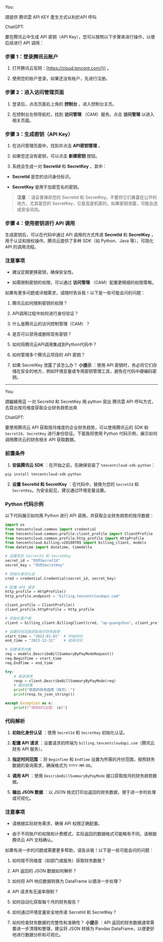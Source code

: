 

You: 

請提供 腾讯雲 API KEY 產生方式以利於API 呼叫

ChatGPT: 

要在腾讯云中生成 API 密钥（API Key），您可以按照以下步骤来进行操作，以便后续进行 API 调用：

### 步骤 1：登录腾讯云账户 
 
1. 打开腾讯云官网：[https://cloud.tencent.com/]() 。

2. 使用您的账户登录，如果还没有账户，先进行注册。

### 步骤 2：进入访问管理页面 
 
1. 登录后，点击页面右上角的 **控制台** ，进入控制台主页。
 
2. 在控制台左侧导航栏，找到 **访问管理** （CAM）服务。点击 **访问管理**  以进入相关页面。

### 步骤 3：生成密钥（API Key） 
 
1. 在访问管理页面中，找到并点击 **API密钥管理** 。
 
2. 如果您还没有密钥，可以点击 **新建密钥**  按钮。
 
3. 系统会生成一对 **SecretId**  和 **SecretKey** ，其中： 
  - **SecretId**  是您的访问身份标识。
 
  - **SecretKey**  是用于加密签名的密钥。

> **注意** ：请妥善保存您的 SecretId 和 SecretKey。不要将它们暴露在公开的地方，尤其是您的 SecretKey，它是高度机密的。如果密钥泄露，可能会造成安全风险。
### 步骤 4：使用密钥进行 API 调用 
生成密钥后，可以在代码中通过 API 调用的方式传递 **SecretId**  和 **SecretKey** ，用于认证和授权操作。腾讯云提供了多种 SDK（如 Python、Java 等），可简化 API 的调用流程。
### 注意事项 

- 建议定期更换密钥，确保安全性。
 
- 如需限制密钥的权限，可以通过 **访问管理** （CAM）配置更精细的权限策略。

如果有更多问题或详细需求，请随时告诉我！以下是一些可能会问的问题：

1. 腾讯云如何限制密钥的权限？

2. API调用过程中如何进行身份验证？

3. 什么是腾讯云的访问控制管理（CAM）？

4. 是否可以禁用或删除现有密钥？

5. 如何将腾讯云API调用集成到Python代码中？

6. 如何管理多个腾讯云项目的 API 密钥？

7. 如果 SecretKey 泄露了该怎么办？
**小提示** ：使用 API 密钥时，务必将它们存储在安全的地方，例如环境变量或专用密钥管理工具，避免在代码中硬编码密钥。


----------------------------------------------------------------------------------------------------------------------------------------------

You: 

請繼續用這 一对 SecretId 和 SecretKey 用 python 寫出 腾讯雲 API 呼叫方式，去寫出按月维度获取企业财务趋势出來

ChatGPT: 

要使用腾讯云 API 获取按月维度的企业财务趋势，可以使用腾讯云的 SDK 和 `SecretId`、`SecretKey` 进行身份验证。下面我将使用 Python 代码示例，展示如何调用腾讯云的财务相关 API 获取数据。
### 前置条件 
 
1. **安装腾讯云 SDK** ：在开始之前，先确保安装了 `tencentcloud-sdk-python`：

```bash
pip install tencentcloud-sdk-python
```
 
2. **设置 SecretId 和 SecretKey** ：在代码中，替换为您的 `SecretId` 和 `SecretKey`。为安全起见，建议通过环境变量设置。

### Python 代码示例 

以下代码展示如何用 Python 进行 API 调用，并获取企业财务趋势的按月数据：


```python
import os
from tencentcloud.common import credential
from tencentcloud.common.profile.client_profile import ClientProfile
from tencentcloud.common.profile.http_profile import HttpProfile
from tencentcloud.billing.v20180709 import billing_client, models
from datetime import datetime, timedelta

# 设置您的 SecretId 和 SecretKey
secret_id = "你的SecretId"
secret_key = "你的SecretKey"

# 初始化身份认证
cred = credential.Credential(secret_id, secret_key)

# 配置 API 请求
http_profile = HttpProfile()
http_profile.endpoint = "billing.tencentcloudapi.com"

client_profile = ClientProfile()
client_profile.httpProfile = http_profile

# 初始化客户端
client = billing_client.BillingClient(cred, "ap-guangzhou", client_profile)

# 设置时间范围获取按月财务趋势
start_time = "2023-01-01"  # 开始时间
end_time = "2023-12-31"    # 结束时间

# 创建请求对象
req = models.DescribeBillSummaryByPayModeRequest()
req.BeginTime = start_time
req.EndTime = end_time

try:
    # 发送请求
    resp = client.DescribeBillSummaryByPayMode(req)
    # 输出结果
    print("获取的财务趋势（按月）：")
    print(resp.to_json_string())

except Exception as e:
    print(f"调用API出错: {e}")
```

### 代码解析 
 
1. **初始化身份认证** ：使用 `SecretId` 和 `SecretKey` 初始化认证。
 
2. **配置 API 请求** ：设置请求的终端为 `billing.tencentcloudapi.com`（腾讯云财务 API 服务）。
 
3. **指定时间范围** ：将 `BeginTime` 和 `EndTime` 设置为所需的月份范围，按照财务数据的查询需求，确保格式为 `YYYY-MM-DD`。
 
4. **调用 API** ：使用 `DescribeBillSummaryByPayMode` 接口获取按月的财务趋势数据。
 
5. **输出 JSON 数据** ：以 JSON 格式打印出返回的财务数据，便于进一步的处理或可视化。

### 注意事项 

- 请根据实际财务需求，确保 API 权限正确配置。

- 由于不同账户的权限和计费模式，实际返回的数据格式可能略有不同，请根据腾讯云 API 文档确认。

如果有进一步的问题或需要更多帮助，请告诉我！以下是一些可能会问的问题：

1. 如何按不同维度（如部门或服务）获取财务数据？

2. API 返回的 JSON 数据如何解析？

3. 如何将 API 响应数据转换为 DataFrame 以便进一步处理？

4. API 请求有无速率限制？

5. 如何自动化获取每个月的财务报告？

6. 如何通过环境变量安全地传递 SecretId 和 SecretKey？

7. 如何检查财务数据的完整性和准确性？
**小提示** ：API 返回的财务数据通常需要进一步清理和整理，建议将 JSON 转换为 Pandas DataFrame，以便更好地进行数据分析和可视化。
